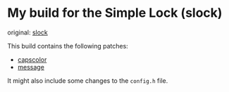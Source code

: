 # My build for the Simple Lock (slock)
original: [slock](https://tools.suckless.org/slock/)

This build contains the following patches:
  * [capscolor](https://tools.suckless.org/slock/patches/capscolor/)
  * [message](https://tools.suckless.org/slock/patches/message/)

It might also include some changes to the `config.h` file.
